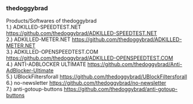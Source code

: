 ### thedoggybrad
Products/Softwares of thedoggybrad 
<br>
1.) ADKILLED-SPEEDTEST.NET https://github.com/thedoggybrad/ADKILLED-SPEEDTEST.NET
<br>
2.) ADKILLED-METER.NET https://github.com/thedoggybrad/ADKILLED-METER.NET
<br>
3.) ADKILLED-OPENSPEEDTEST.COM https://github.com/thedoggybrad/ADKILLED-OPENSPEEDTEST.COM
<br>
4.) ANTI-ADBLOCKER ULTIMATE https://github.com/thedoggybrad/Anti-AdBlocker-Ultimate
<br>
5.) UBlockFiltersforall https://github.com/thedoggybrad/UBlockFiltersforall
<br>
6.) no-newsletter https://github.com/thedoggybrad/no-newsletter
<br>
7.) anti-gotoup-buttons https://github.com/thedoggybrad/anti-gotoup-buttons
